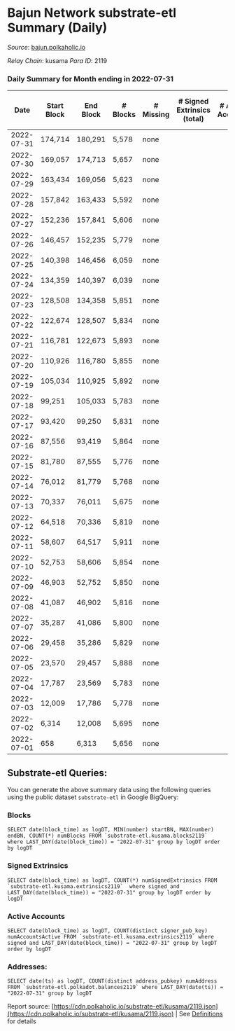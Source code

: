 # Bajun Network substrate-etl Summary (Daily)

_Source_: [bajun.polkaholic.io](https://bajun.polkaholic.io)

*Relay Chain*: kusama
*Para ID*: 2119



### Daily Summary for Month ending in 2022-07-31


| Date | Start Block | End Block | # Blocks | # Missing | # Signed Extrinsics (total) | # Active Accounts | # Addresses with Balances | # Events | # Transfers | # XCM Transfers In | # XCM Transfers Out |
| ---- | ----------- | --------- | -------- | --------- | --------------------------- | ----------------- | ------------------------- | -------- | ----------- | ------------------ | ------------------- |
| 2022-07-31 | 174,714 | 180,291 | 5,578 | none  |  |  | 4 | 11,159 |   |   |   |
| 2022-07-30 | 169,057 | 174,713 | 5,657 | none  |  |  |  | 11,318 |   |   |   |
| 2022-07-29 | 163,434 | 169,056 | 5,623 | none  |  |  |  | 11,249 |   |   |   |
| 2022-07-28 | 157,842 | 163,433 | 5,592 | none  |  |  |  | 11,187 |   |   |   |
| 2022-07-27 | 152,236 | 157,841 | 5,606 | none  |  |  |  | 11,215 |   |   |   |
| 2022-07-26 | 146,457 | 152,235 | 5,779 | none  |  |  |  | 11,564 |   |   |   |
| 2022-07-25 | 140,398 | 146,456 | 6,059 | none  |  |  |  | 12,122 |   |   |   |
| 2022-07-24 | 134,359 | 140,397 | 6,039 | none  |  |  |  | 12,081 |   |   |   |
| 2022-07-23 | 128,508 | 134,358 | 5,851 | none  |  |  |  | 11,705 |   |   |   |
| 2022-07-22 | 122,674 | 128,507 | 5,834 | none  |  |  |  | 11,671 |   |   |   |
| 2022-07-21 | 116,781 | 122,673 | 5,893 | none  |  |  |  | 11,790 |   |   |   |
| 2022-07-20 | 110,926 | 116,780 | 5,855 | none  |  |  |  | 11,713 |   |   |   |
| 2022-07-19 | 105,034 | 110,925 | 5,892 | none  |  |  |  | 11,787 |   |   |   |
| 2022-07-18 | 99,251 | 105,033 | 5,783 | none  |  |  |  | 11,572 |   |   |   |
| 2022-07-17 | 93,420 | 99,250 | 5,831 | none  |  |  |  | 11,666 |   |   |   |
| 2022-07-16 | 87,556 | 93,419 | 5,864 | none  |  |  |  | 11,731 |   |   |   |
| 2022-07-15 | 81,780 | 87,555 | 5,776 | none  |  |  |  | 11,555 |   |   |   |
| 2022-07-14 | 76,012 | 81,779 | 5,768 | none  |  |  |  | 11,539 |   |   |   |
| 2022-07-13 | 70,337 | 76,011 | 5,675 | none  |  |  |  | 11,353 |   |   |   |
| 2022-07-12 | 64,518 | 70,336 | 5,819 | none  |  |  |  | 11,642 |   |   |   |
| 2022-07-11 | 58,607 | 64,517 | 5,911 | none  |  |  |  | 11,825 |   |   |   |
| 2022-07-10 | 52,753 | 58,606 | 5,854 | none  |  |  |  | 11,711 |   |   |   |
| 2022-07-09 | 46,903 | 52,752 | 5,850 | none  |  |  |  | 11,706 |   |   |   |
| 2022-07-08 | 41,087 | 46,902 | 5,816 | none  |  |  |  | 11,636 |   |   |   |
| 2022-07-07 | 35,287 | 41,086 | 5,800 | none  |  |  |  | 11,603 |   |   |   |
| 2022-07-06 | 29,458 | 35,286 | 5,829 | none  |  |  |  | 11,661 |   |   |   |
| 2022-07-05 | 23,570 | 29,457 | 5,888 | none  |  |  |  | 11,779 |   |   |   |
| 2022-07-04 | 17,787 | 23,569 | 5,783 | none  |  |  |  | 11,570 |   |   |   |
| 2022-07-03 | 12,009 | 17,786 | 5,778 | none  |  |  |  | 11,559 |   |   |   |
| 2022-07-02 | 6,314 | 12,008 | 5,695 | none  |  |  |  | 11,393 |   |   |   |
| 2022-07-01 | 658 | 6,313 | 5,656 | none  |  |  |  | 11,315 |   |   |   |

## Substrate-etl Queries:
You can generate the above summary data using the following queries using the public dataset `substrate-etl` in Google BigQuery:


### Blocks
```
SELECT date(block_time) as logDT, MIN(number) startBN, MAX(number) endBN, COUNT(*) numBlocks FROM `substrate-etl.kusama.blocks2119`  where LAST_DAY(date(block_time)) = "2022-07-31" group by logDT order by logDT
```


### Signed Extrinsics
```
SELECT date(block_time) as logDT, COUNT(*) numSignedExtrinsics FROM `substrate-etl.kusama.extrinsics2119`  where signed and LAST_DAY(date(block_time)) = "2022-07-31" group by logDT order by logDT
```


### Active Accounts
```
SELECT date(block_time) as logDT, COUNT(distinct signer_pub_key) numAccountsActive FROM `substrate-etl.kusama.extrinsics2119` where signed and LAST_DAY(date(block_time)) = "2022-07-31" group by logDT order by logDT
```


### Addresses:
```
SELECT date(ts) as logDT, COUNT(distinct address_pubkey) numAddress FROM `substrate-etl.polkadot.balances2119` where LAST_DAY(date(ts)) = "2022-07-31" group by logDT
```



Report source: [https://cdn.polkaholic.io/substrate-etl/kusama/2119.json](https://cdn.polkaholic.io/substrate-etl/kusama/2119.json) | See [Definitions](/DEFINITIONS.md) for details

